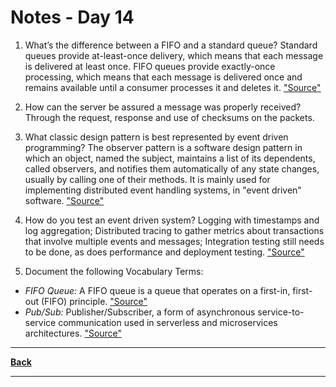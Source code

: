 # Notes - Day 14

1. What’s the difference between a FIFO and a standard queue? Standard queues provide at-least-once delivery, which means that each message is delivered at least once. FIFO queues provide exactly-once processing, which means that each message is delivered once and remains available until a consumer processes it and deletes it. <a href = "https://aws.amazon.com/sqs/faqs/#:~:text=Standard%20queues%20provide%20at%2Dleast,processes%20it%20and%20deletes%20it.">"Source"</a>

2. How can the server be assured a message was properly received? Through the request, response and use of checksums on the packets.

3. What classic design pattern is best represented by event driven programming? The observer pattern is a software design pattern in which an object, named the subject, maintains a list of its dependents, called observers, and notifies them automatically of any state changes, usually by calling one of their methods. It is mainly used for implementing distributed event handling systems, in "event driven" software. <a href = "https://en.wikipedia.org/wiki/Observer_pattern">"Source"</a>

4. How do you test an event driven system? Logging with timestamps and log aggregation; Distributed tracing to gather metrics about transactions that involve multiple events and messages; Integration testing still needs to be done, as does performance and deployment testing. <a href = "https://blog.gurock.com/event-driven-application-architectures/">"Source"</a>

5. Document the following Vocabulary Terms:

- *FIFO Queue:* A FIFO queue is a queue that operates on a first-in, first-out (FIFO) principle. <a href = "https://queue-it.com/queue-first-in-first-out/">"Source"</a>
- *Pub/Sub:* Publisher/Subscriber, a form of asynchronous service-to-service communication used in serverless and microservices architectures.  <a href = "https://aws.amazon.com/pub-sub-messaging/">"Source"</a>

---
**<a href = "https://github.com/scottie-l/reading-notes/tree/main/reading-notes-401">Back</a>**

---
